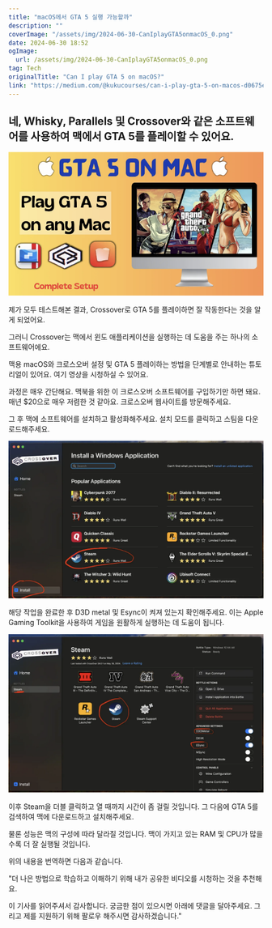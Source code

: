 ```yaml
---
title: "macOS에서 GTA 5 실행 가능할까"
description: ""
coverImage: "/assets/img/2024-06-30-CanIplayGTA5onmacOS_0.png"
date: 2024-06-30 18:52
ogImage: 
  url: /assets/img/2024-06-30-CanIplayGTA5onmacOS_0.png
tag: Tech
originalTitle: "Can I play GTA 5 on macOS?"
link: "https://medium.com/@kukucourses/can-i-play-gta-5-on-macos-d0675eba8d59"
---
```



## 네, Whisky, Parallels 및 Crossover와 같은 소프트웨어를 사용하여 맥에서 GTA 5를 플레이할 수 있어요.

![이미지](/assets/img/2024-06-30-CanIplayGTA5onmacOS_0.png)

제가 모두 테스트해본 결과, Crossover로 GTA 5를 플레이하면 잘 작동한다는 것을 알게 되었어요.

그러니 Crossover는 맥에서 윈도 애플리케이션을 실행하는 데 도움을 주는 하나의 소프트웨어에요.

<div class="content-ad"></div>

맥용 macOS와 크로스오버 설정 및 GTA 5 플레이하는 방법을 단계별로 안내하는 튜토리얼이 있어요. 여기 영상을 시청하실 수 있어요.

과정은 매우 간단해요. 맥북을 위한 이 크로스오버 소프트웨어를 구입하기만 하면 돼요. 매년 $20으로 매우 저렴한 것 같아요. 크로스오버 웹사이트를 방문해주세요.

그 후 맥에 소프트웨어를 설치하고 활성화해주세요. 설치 모드를 클릭하고 스팀을 다운로드해주세요.

![이미지](/assets/img/2024-06-30-CanIplayGTA5onmacOS_1.png)

<div class="content-ad"></div>

해당 작업을 완료한 후 D3D metal 및 Esync이 켜져 있는지 확인해주세요. 이는 Apple Gaming Toolkit을 사용하여 게임을 원활하게 실행하는 데 도움이 됩니다.

![게임 실행 화면](/assets/img/2024-06-30-CanIplayGTA5onmacOS_2.png)

이후 Steam을 더블 클릭하고 열 때까지 시간이 좀 걸릴 것입니다. 그 다음에 GTA 5를 검색하여 맥에 다운로드하고 설치해주세요.

물론 성능은 맥의 구성에 따라 달라질 것입니다. 맥이 가지고 있는 RAM 및 CPU가 많을수록 더 잘 실행될 것입니다.

<div class="content-ad"></div>

위의 내용을 번역하면 다음과 같습니다.

"더 나은 방법으로 학습하고 이해하기 위해 내가 공유한 비디오를 시청하는 것을 추천해요.

이 기사를 읽어주셔서 감사합니다. 궁금한 점이 있으시면 아래에 댓글을 달아주세요. 그리고 제를 지원하기 위해 팔로우 해주시면 감사하겠습니다."